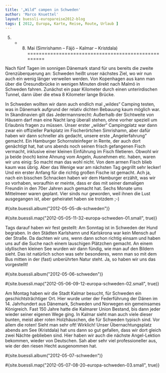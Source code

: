 ```yaml
---
title: '„Wild“ campen in Schweden'
author: 'Marco Knuettel'
layout: buessli-europareise2012-blog
tags: [ 2012, Europa, Karte, Reise, Route, Urlaub ]
---
```

5. - 8. Mai (Simrishamn – Fäjö – Kalmar – Kristdala)
====================================================

Nach fünf Tagen im sonnigen Dänemark stand für uns bereits die zweite Grenzüberquerung an: Schweden 
heißt unser nächstes Ziel, wo wir nun auch ein wenig länger verweilen werden. Von Kopenhagen aus kann 
man über die Öresundbrücke in wenigen Minuten direkt nach Malmö in Schweden fahren. Zunächst ein paar 
Kilometer durch einen unterirdischen Tunnel, dann über die etwa 8 Kilometer lange Brücke.

In Schweden wollten wir dann auch endlich mal „wildes“ Camping testen, was in Dänemark aufgrund der 
relativ dichten Bebauung kaum möglich war. In Skandinavien gilt das Jedermannsrecht: Außerhalb der 
Sichtweite von Häusern darf man eine Nacht lang überall stehen, ohne vorher speziell um Erlaubnis 
fragen zu müssen. Unser erster „wilder“ Campingplatz war dann zwar ein offizieller Parkplatz im 
Fischerörtchen Simrishamn, aber dafür haben wir dann schneller als gedacht, unsere erste „Angelerfahrung“ 
gemacht. Ein Hamburger Schornsteinfeger in Rente, der auch dort genächtigt hat, hat uns abends noch seinen 
frisch gefangenen Fisch vermacht, inklusive einer kleinen Einführung im Fisch filetieren. Obwohl wir ja 
beide (noch) keine Ahnung vom Angeln, Ausnehmen etc. haben, waren wir uns einig: So macht man das wohl 
nicht. Von dem armen Fisch blieb kaum was übrig. Aber das Wenige war am nächsten Tag gegrillt sehr lecker! 
Und ein erster Anfang für die richtig großen Fische ist gemacht. Ach ja, nach ein bisschen Schnacken haben 
wir dem Hamburger erzählt, was wir so vorhaben, woraufhin er meinte, dass er das mit seiner damaligen 
Freundin in den 70er Jahren auch gemacht hat. Sechs Monate ums Mittelmeer waren geplant. Vier sinds nur 
geworden, weil ihnen die Lust ausgegangen ist, aber geheiratet haben sie trotzdem ;-)

#{site.buessli.album("2012-05-05-dk-schweden")}

#{site.buessli.map("2012-05-05-11-32-europa-schweden-01.small", true)}

Tags darauf haben wir fest gestellt: Am Sonntag ist in Schweden der Hund begraben. In den Städten Karlshamn 
und Karlskrona war kein Mensch auf der Straße. Da dachten wir uns, wenn dann schon richtig einsam und haben 
uns auf die Suche nach einem lauschigen Plätzchen gemacht. An einem idyllischen kleinen See wurden wir dann 
fündig, wie man auf den Bildern sieht. Das ist natürlich schon was sehr besonderes, wenn man so mit dem Bus 
mitten in der (fast) unberührten Natur steht. Ja, so haben wir uns das vorgestellt!

#{site.buessli.album("2012-05-06-schweden")}

#{site.buessli.map("2012-05-06-09-12-europa-schweden-02.small", true)}

Am Montag haben wir die Stadt Kalmar besucht, für Schweden ein geschichtsträchtiger Ort. Hier wurde unter der 
Federführung der Dänen im 14. Jahrhundert aus Dänemark, Schweden und Norwegen ein gemeinsames Königreich. Fast 
150 Jahre hatte die Kalmarer Union Bestand, bis dann jeder wieder seiner eigenen Wege ging. In Kalmar sieht 
man auch viele dieser bunten, meist aber roten Holzhäuschen, die für Schweden typisch sind. Vor allem die 
roten! Sieht man sehr oft! Wirklich! Unser Übernachtungsplatz abends am See (Kristdala) hat uns dann so gut 
gefallen, dass wir dort gleich zwei Nächte geblieben sind. Hier haben wir auch die nächste Angel-Lektion 
bekommen, wieder von Deutschen. Sah aber sehr viel professioneller aus, wie der den riesen Hecht ausgenommen hat.

#{site.buessli.album("2012-05-07-schweden")}

#{site.buessli.map("2012-05-07-08-20-europa-schweden-03.small", true)}
